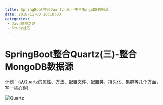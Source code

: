 ```yaml
---
title: SpringBoot整合Quartz(三)-整合MongoDB数据源
date: 2018-11-03 10:18:03
categories: 
 - Java成神之路
 - Study社区
---
```

# SpringBoot整合Quartz(三)-整合MongoDB数据源

计划：(从Quartz的属性、方法、配置文件、配置类、持久化、集群等几个方面，写一些心得)

![Quartz](https://upload-images.jianshu.io/upload_images/13603359-55f97ba1d65bc00f.png)

<!-- More -->